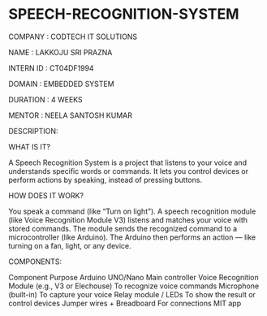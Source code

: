 # SPEECH-RECOGNITION-SYSTEM
COMPANY : CODTECH IT SOLUTIONS

NAME : LAKKOJU SRI PRAZNA

INTERN ID : CT04DF1994

DOMAIN : EMBEDDED SYSTEM

DURATION : 4 WEEKS

MENTOR : NEELA SANTOSH KUMAR

DESCRIPTION:

WHAT IS IT?

A Speech Recognition System is a project that listens to your voice and understands specific words or commands. It lets you control devices or perform actions by speaking, instead of pressing buttons.

HOW DOES IT WORK?

You speak a command (like “Turn on light”).
A speech recognition module (like Voice Recognition Module V3) listens and matches your voice with stored commands.
The module sends the recognized command to a microcontroller (like Arduino).
The Arduino then performs an action — like turning on a fan, light, or any device.

COMPONENTS:

Component	Purpose
Arduino UNO/Nano	Main controller
Voice Recognition Module (e.g., V3 or Elechouse)	To recognize voice commands
Microphone (built-in)	To capture your voice
Relay module / LEDs	To show the result or control devices
Jumper wires + Breadboard	For connections
MIT app
